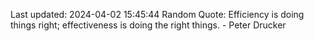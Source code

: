 Last updated: 2024-04-02 15:45:44
Random Quote: Efficiency is doing things right; effectiveness is doing the right things. - Peter Drucker